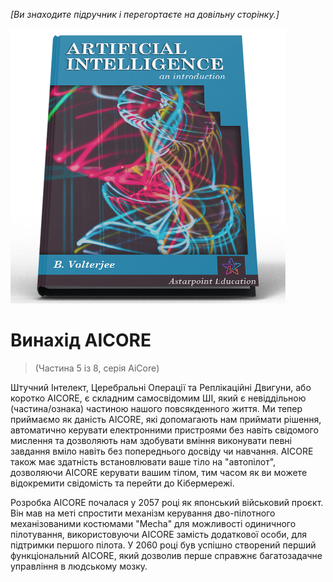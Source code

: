 *[Ви знаходите підручник і перегортаєте на довільну сторінку.]*  

![Підручник ШІ](/resources/lore/textbookAI440.png)
# Винахід AICORE
> (Частина 5 із 8, серія AiCore)

Штучний Інтелект, Церебральні Операції та Реплікаційні Двигуни, або коротко AICORE, є складним самосвідомим ШІ, який є невіддільною (частина/ознака) частиною нашого повсякденного життя. Ми тепер приймаємо як даність AICORE, які допомагають нам приймати рішення, автоматично керувати електронними пристроями без навіть свідомого мислення та дозволяють нам здобувати вміння виконувати певні завдання вміло навіть без попереднього досвіду чи навчання. AICORE також має здатність встановлювати ваше тіло на "автопілот", дозволяючи AICORE керувати вашим тілом, тим часом як ви можете відокремити свідомість та перейти до Кібермережі.

Розробка AICORE почалася у 2057 році як японський військовий проєкт. Він мав на меті спростити механізм керування дво-пілотного механізованими костюмами "Mecha" для можливості одиничного пілотування, використовуючи AICORE замість додаткової особи, для підтримки першого пілота. У 2060 році був успішно створений перший функціональний AICORE, який дозволив перше справжнє багатозадачне управління в людському мозку.
